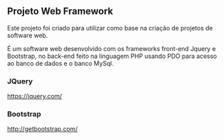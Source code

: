 <h2>Projeto Web Framework</h2>


Este projeto foi criado para utilizar como base na criação de projetos de software web. 

É um software web desenvolvido com os frameworks front-end Jquery e Bootstrap, no back-end feito na linguagem PHP usando PDO para acesso ao banco de dados e o banco  MySql.


<h3>JQuery</h3>

https://jquery.com/

<h3>Bootstrap</h3>

http://getbootstrap.com/
